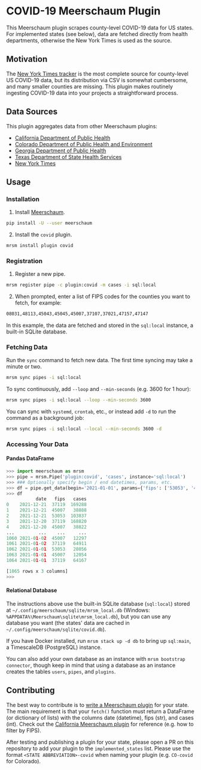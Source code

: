 # COVID-19 Meerschaum Plugin

This Meerschaum plugin scrapes county-level COVID-19 data for US states. For implemented states (see below), data are fetched directly from health departments, otherwise the New York Times is used as the source.

## Motivation

The [New York Times tracker](https://github.com/nytimes/covid-19-data) is the most complete source for county-level US COVID-19 data, but its distribution via CSV is somewhat cumbersome, and many smaller counties are missing. This plugin makes routinely ingesting COVID-19 data into your projects a straightforward process.

## Data Sources

This plugin aggregates data from other Meerschaum plugins:

- [California Department of Public Health](https://github.com/bmeares/CA-covid)
- [Colorado Department of Public Health and Environment](https://github.com/bmeares/CO-covid)
- [Georgia Department of Public Health](https://github.com/bmeares/GA-covid)
- [Texas Department of State Health Services](https://github.com/bmeares/TX-covid)
- [New York Times](https://github.com/bmeares/US-covid)

## Usage

### Installation

1. Install [Meerschaum](https://meerschaum.io).

```bash
pip install -U --user meerschaum
```

2. Install the `covid` plugin.

```bash
mrsm install plugin covid
```

### Registration

1. Register a new pipe.

```bash
mrsm register pipe -c plugin:covid -m cases -i sql:local
```

2. When prompted, enter a list of FIPS codes for the counties you want to fetch, for example:

```bash
08031,48113,45043,45045,45007,37107,37021,47157,47147
```

In this example, the data are fetched and stored in the `sql:local` instance, a built-in SQLite database.

### Fetching Data

Run the `sync` command to fetch new data. The first time syncing may take a minute or two.

```bash
mrsm sync pipes -i sql:local
```

To sync continuously, add `--loop` and `--min-seconds` (e.g. 3600 for 1 hour):

```bash
mrsm sync pipes -i sql:local --loop --min-seconds 3600
```

You can sync with `systemd`, `crontab`, etc., or instead add `-d` to run the command as a background job:

```bash
mrsm sync pipes -i sql:local --local --min-seconds 3600 -d
```

### Accessing Your Data

#### Pandas DataFrame

```python
>>> import meerschaum as mrsm
>>> pipe = mrsm.Pipe('plugin:covid', 'cases', instance='sql:local')
>>> ### Optionally specify begin / end datetimes, params, etc.
>>> df = pipe.get_data(begin='2021-01-01', params={'fips': ['53053', '45007', '37119']})
>>> df
           date   fips   cases
0    2021-12-21  37119  169288
1    2021-12-21  45007   38888
2    2021-12-21  53053  103837
3    2021-12-20  37119  168820
4    2021-12-20  45007   38822
...         ...    ...     ...
1060 2021-01-02  45007   12297
1061 2021-01-02  37119   64911
1062 2021-01-01  53053   28056
1063 2021-01-01  45007   12054
1064 2021-01-01  37119   64167

[1065 rows x 3 columns]
>>> 
```

#### Relational Database

The instructions above use the built-in SQLite database (`sql:local`) stored at `~/.config/meerschaum/sqlite/mrsm_local.db` (Windows: `%APPDATA%\Meerschaum\sqlite\mrsm_local.db`), but you can use any database you want (the states' data are cached in `~/.config/meerschaum/sqlite/covid.db`).

If you have Docker installed, run `mrsm stack up -d db` to bring up `sql:main`, a TimescaleDB (PostgreSQL) instance.

You can also add your own database as an instance with `mrsm bootstrap connector`, though keep in mind that using a database as an instance creates the tables `users`, `pipes`, and `plugins`.

## Contributing

The best way to contribute is to [write a Meerschaum plugin](https://meerschaum.io/reference/plugins/writing-plugins/) for your state. The main requirement is that your `fetch()` function must return a DataFrame (or dictionary of lists) with the columns date (datetime), fips (str), and cases (int). Check out the [California Meerschaum plugin](https://github.com/bmeares/CA-covid) for reference (e.g. how to filter by FIPS).

After testing and publishing a plugin for your state, please open a PR on this repository to add your plugin to the `implemented_states` list. Please use the format `<STATE ABBREVIATION>-covid` when naming your plugin (e.g. `CO-covid` for Colorado).
